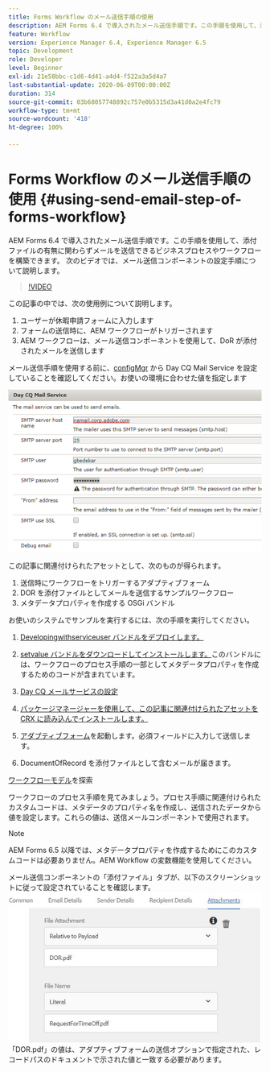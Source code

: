 ```yaml
---
title: Forms Workflow のメール送信手順の使用
description: AEM Forms 6.4 で導入されたメール送信手順です。この手順を使用して、添付ファイルの有無に関わらずメールを送信できるビジネスプロセスやワークフローを構築できます。 次のビデオでは、メール送信コンポーネントの設定手順について説明します。
feature: Workflow
version: Experience Manager 6.4, Experience Manager 6.5
topic: Development
role: Developer
level: Beginner
exl-id: 21e58bbc-c1d6-4d41-a4d4-f522a3a5d4a7
last-substantial-update: 2020-06-09T00:00:00Z
duration: 314
source-git-commit: 03b68057748892c757e0b5315d3a41d0a2e4fc79
workflow-type: tm+mt
source-wordcount: '418'
ht-degree: 100%

---
```


# Forms Workflow のメール送信手順の使用 {#using-send-email-step-of-forms-workflow}

AEM Forms 6.4 で導入されたメール送信手順です。この手順を使用して、添付ファイルの有無に関わらずメールを送信できるビジネスプロセスやワークフローを構築できます。 次のビデオでは、メール送信コンポーネントの設定手順について説明します。

>[!VIDEO](https://video.tv.adobe.com/v/21499?quality=12&learn=on)

この記事の中では、次の使用例について説明します。

1. ユーザーが休暇申請フォームに入力します
1. フォームの送信時に、AEM ワークフローがトリガーされます
1. AEM ワークフローは、メール送信コンポーネントを使用して、DoR が添付されたメールを送信します

メール送信手順を使用する前に、[configMgr](http://localhost:4502/system/console/configMgr) から Day CQ Mail Service を設定していることを確認してください。お使いの環境に合わせた値を指定します

![Day CQ メールサービスの設定](assets/mailservice.png)

この記事に関連付けられたアセットとして、次のものが得られます。

1. 送信時にワークフローをトリガーするアダプティブフォーム
1. DOR を添付ファイルとしてメールを送信するサンプルワークフロー
1. メタデータプロパティを作成する OSGi バンドル

お使いのシステムでサンプルを実行するには、次の手順を実行してください。

1. [Developingwithserviceuser バンドルをデプロイします。](/help/forms/assets/common-osgi-bundles/DevelopingWithServiceUser.jar)

1. [setvalue バンドルをダウンロードしてインストールします。](/help/forms/assets/common-osgi-bundles/SetValueApp.core-1.0-SNAPSHOT.jar)このバンドルには、ワークフローのプロセス手順の一部としてメタデータプロパティを作成するためのコードが含まれています。
1. [Day CQ メールサービスの設定](https://helpx.adobe.com/experience-manager/6-5/sites/administering/using/notification.html?lang=ja)
1. [パッケージマネージャーを使用して、この記事に関連付けられたアセットを CRX に読み込んでインストールします。](assets/emaildoraemformskt.zip)
1. [アダプティブフォーム](http://localhost:4502/content/dam/formsanddocuments/helpx/timeoffrequestform/jcr:content?wcmmode=disabled)を起動します。必須フィールドに入力して送信します。
1. DocumentOfRecord を添付ファイルとして含むメールが届きます。

 [ワークフローモデル](http://localhost:4502/editor.html/conf/global/settings/workflow/models/emaildor.html)を探索

ワークフローのプロセス手順を見てみましょう。プロセス手順に関連付けられたカスタムコードは、メタデータのプロパティ名を作成し、送信されたデータから値を設定します。これらの値は、送信メールコンポーネントで使用されます。

>[!NOTE]
>
>AEM Forms 6.5 以降では、メタデータプロパティを作成するためにこのカスタムコードは必要ありません。AEM Workflow の変数機能を使用してください。

メール送信コンポーネントの「添付ファイル」タブが、以下のスクリーンショットに従って設定されていることを確認します。
![「送信メール添付ファイル」タブ](assets/sendemailcomponentconfigure.jpg)「DOR.pdf」の値は、アダプティブフォームの送信オプションで指定された、レコードパスのドキュメントで示された値と一致する必要があります。
